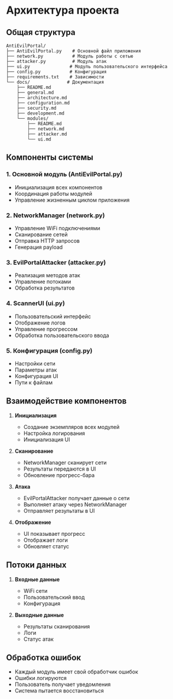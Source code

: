 # Архитектура проекта

## Общая структура

```
AntiEvilPortal/
├── AntiEvilPortal.py    # Основной файл приложения
├── network.py           # Модуль работы с сетью
├── attacker.py          # Модуль атак
├── ui.py               # Модуль пользовательского интерфейса
├── config.py           # Конфигурация
├── requirements.txt    # Зависимости
└── docs/              # Документация
    ├── README.md
    ├── general.md
    ├── architecture.md
    ├── configuration.md
    ├── security.md
    ├── development.md
    └── modules/
        ├── README.md
        ├── network.md
        ├── attacker.md
        └── ui.md
```

## Компоненты системы

### 1. Основной модуль (AntiEvilPortal.py)

- Инициализация всех компонентов
- Координация работы модулей
- Управление жизненным циклом приложения

### 2. NetworkManager (network.py)

- Управление WiFi подключениями
- Сканирование сетей
- Отправка HTTP запросов
- Генерация payload

### 3. EvilPortalAttacker (attacker.py)

- Реализация методов атак
- Управление потоками
- Обработка результатов

### 4. ScannerUI (ui.py)

- Пользовательский интерфейс
- Отображение логов
- Управление прогрессом
- Обработка пользовательского ввода

### 5. Конфигурация (config.py)

- Настройки сети
- Параметры атак
- Конфигурация UI
- Пути к файлам

## Взаимодействие компонентов

1. **Инициализация**
   - Создание экземпляров всех модулей
   - Настройка логирования
   - Инициализация UI

2. **Сканирование**
   - NetworkManager сканирует сети
   - Результаты передаются в UI
   - Обновление прогресс-бара

3. **Атака**
   - EvilPortalAttacker получает данные о сети
   - Выполняет атаку через NetworkManager
   - Отправляет результаты в UI

4. **Отображение**
   - UI показывает прогресс
   - Отображает логи
   - Обновляет статус

## Потоки данных

1. **Входные данные**
   - WiFi сети
   - Пользовательский ввод
   - Конфигурация

2. **Выходные данные**
   - Результаты сканирования
   - Логи
   - Статус атак

## Обработка ошибок

- Каждый модуль имеет свой обработчик ошибок
- Ошибки логируются
- Пользователь получает уведомления
- Система пытается восстановиться 